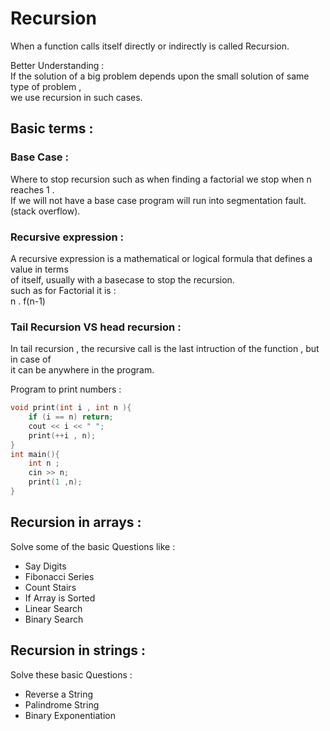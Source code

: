 # Recursion 
 
 When a function calls itself directly or indirectly is called Recursion.<br>

 Better Understanding : <br>
 If the solution of a big problem depends upon the small solution of same type of problem ,<br> we use recursion in such cases.<br>

 ## Basic terms : 

 ### Base Case :

 Where to stop recursion such as when finding a factorial we stop when n reaches 1 .<br> If we will not have a base case program will run into segmentation fault.(stack overflow).

 ### Recursive expression : 

 A recursive expression is a mathematical or logical formula that defines a value in terms<br>of itself, usually with a basecase to stop the recursion. <br>
 such as for Factorial it is : <br>
 n . f(n-1)
<br>

### Tail Recursion VS head recursion :

In tail recursion , the recursive call is the last intruction of the function , but in case of <br> it can be anywhere in the program.


Program to print numbers :
```cpp
void print(int i , int n ){
    if (i == n) return;
    cout << i << " ";
    print(++i , n);
}
int main(){
    int n ;
    cin >> n;
    print(1 ,n);
}
```

## Recursion in arrays :

Solve some of the basic Questions like : 
- Say Digits
- Fibonacci Series
- Count Stairs
- If Array is Sorted 
- Linear Search 
- Binary Search 

## Recursion in strings : 

Solve these basic Questions : 
 - Reverse a String
 - Palindrome String
 - Binary Exponentiation
 




